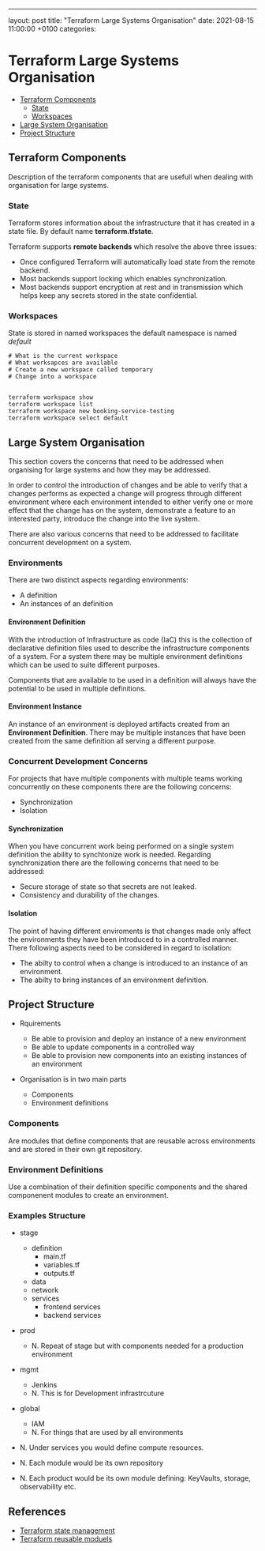 ---
layout: post
title: "Terraform Large Systems Organisation"
date: 2021-08-15 11:00:00 +0100
categories:
# Terraform Large Systems Organisation

- [Terraform Components](#terraform-components)
	- [State](#state)
	- [Workspaces](#workspaces)
- [Large System Organisation](#large-system-organisation)
- [Project Structure](#project-structure)

## Terraform Components

Description of the terraform components that are usefull when dealing with organisation for large systems.

### State

Terraform stores information about the infrastructure that it has created in a state file. By default name __terraform.tfstate__.

Terraform supports __remote backends__ which resolve the above three issues:

- Once configured Terraform will automatically load state from the remote backend.
- Most backends support locking which enables synchronization.
- Most backends support encryption at rest and in transmission which helps keep any secrets stored in the state confidential.

### Workspaces

State is stored in named workspaces the default namespace is named _default_

```
# What is the current workspace 
# What worksapces are available
# Create a new workspace called temporary 
# Change into a workspace


terraform workspace show
terraform workspace list
terraform workspace new booking-service-testing
terraform workspace select default
```

## Large System Organisation

This section covers the concerns that need to be addressed when organising for large systems and how they may be addressed.

In order to control the introduction of changes and be able to verify that a changes performs as expected a change will progress through different environment where each environment intended to either verify one or more effect that the change has on the system, demonstrate a feature to an interested party, introduce the change into the live system.

There are also various concerns that need to be addressed to facilitate concurrent development on a system.

### Environments

There are two distinct aspects regarding environments:

- A definition
- An instances of an definition

#### Environment Definition

With the introduction of Infrastructure as code (IaC) this is the collection of declarative definition files used to describe the infrastructure components of a system. For a system there may be multiple environment definitions which can be used to suite different purposes.

Components that are available to be used in a definition will always have the potential to be used in multiple definitions.

#### Environment Instance

An instance of an environment is deployed artifacts created from an __Environment Definition__.  There may be multiple instances that have been created from the same definition all serving a different purpose. 

### Concurrent Development Concerns

For projects that have multiple components with multiple teams working concurrently on these components there are the following concerns:

- Synchronization
- Isolation

#### Synchronization

When you have concurrent work being performed on a single system definition the ability to synchtonize work is needed. Regarding synchronization there are the following concerns that need to be addressed:

- Secure storage of state so that secrets are not leaked.
- Consistency and durability of the changes.

#### Isolation

The point of having different enviroments is that changes made only affect the environments they have been introduced to in a controlled manner. There following aspects need to be considered in regard to isolation:

- The abilty to control when a change is introduced to an instance of an environment.
- The abilty to bring instances of an environment definition.

## Project Structure

- Rquirements
  - Be able to provision and deploy an instance of a new environment
  - Be able to update components in a controlled way
  - Be able to provision new components into an existing instances of an environment

- Organisation is in two main parts
  - Components
  - Environment definitions

### Components

Are modules that define components that are reusable across environments and are stored in their own git repository.

### Environment Definitions

Use a combination of their definition specific components and the shared componenent modules to create an environment.

### Examples Structure

- stage
  - definition
    - main.tf
	- variables.tf
	- outputs.tf
  - data
  - network
  - services
    - frontend services
	- backend services

- prod
  - N. Repeat of stage but with components needed for a production environment

- mgmt
  - Jenkins
  - N. This is for Development infrastrcuture

- global
  - IAM
  - N. For things that are used by all environments

- N. Under services you would define compute resources.
- N. Each module would be its own repository
- N. Each product would be its own module defining: KeyVaults, storage, observability etc.


## References

- [Terraform state management](https://blog.gruntwork.io/how-to-manage-terraform-state-28f5697e68fa#.r6xdvtxqe)
- [Terraform reusable moduels](https://blog.gruntwork.io/how-to-create-reusable-infrastructure-with-terraform-modules-25526d65f73d)

